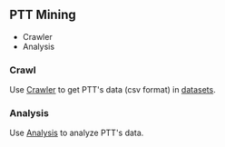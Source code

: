 ## PTT Mining
* Crawler
* Analysis

### Crawl
Use [Crawler](./crawler) to get PTT's data (csv format) in [datasets](./datasets).

### Analysis
Use [Analysis](./analysis) to analyze PTT's data.
